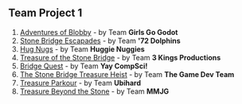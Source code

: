 ## Team Project 1

1. [Adventures of Blobby](https://wcu-cs-cooperlab.github.io/demo-games-folo1/blobby_4/) - by Team **Girls Go Godot**
2. [Stone Bridge Escapades](https://wcu-cs-cooperlab.github.io/demo-games-CodyJWR/Stone_Bridge_Escapade_Project/) - by Team **'72 Dolphins**
3. [Hug Nugs](https://wcu-cs-cooperlab.github.io/demo-games-ferntherobot/team-project-1/) - by Team **Huggie Nuggies**
4. [Treasure of the Stone Bridge](https://wcu-cs-cooperlab.github.io/demo-games-ColeSny/GroupProject1/) - by Team **3 Kings Productions**
5. [Bridge Quest](https://wcu-cs-cooperlab.github.io/demo-games-AF991408/BridgeQuest/) - by Team **Yay CompSci!**
6. [The Stone Bridge Treasure Heist](https://wcu-cs-cooperlab.github.io/demo-games-Scott-Stahmer/StoneBridgeVer1/) - by Team **The Game Dev Team**
7. [Treasure Parkour](https://wcu-cs-cooperlab.github.io/demo-games-MuhammadAmer03/treasure_parkour/) - by Team **Ubihard**
8. [Treasure Beyond the Stone](https://wcu-cs-cooperlab.github.io/demo-games-GBagola/TeamProject01/) - by Team **MMJG**
